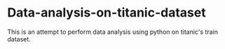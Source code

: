 # Data-analysis-on-titanic-dataset
This is an attempt to perform data analysis using python on titanic's train dataset.

